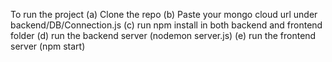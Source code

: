 To run the project
(a) Clone the repo
(b) Paste your mongo cloud url under backend/DB/Connection.js
(c) run npm install in both backend and frontend folder
(d) run the backend server (nodemon server.js)
(e) run the frontend server (npm start)
